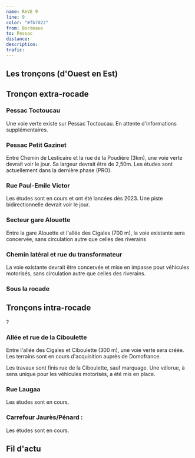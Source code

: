```yaml
---
name: ReVE 9
line: 9
color: "#fb7d22"
from: Bordeaux
to: Pessac
distance: 
description: 
trafic: 
---
```


## Les tronçons (d'Ouest en Est)
## Tronçon extra-rocade

### Pessac Toctoucau 
Une voie verte existe sur Pessac Toctoucau.
En attente d'informations supplémentaires.

### Pessac Petit Gazinet
Entre Chemin de Lesticaire et la rue de la Poudière (3km), une voie verte devrait voir le jour. 
Sa largeur devrait être de 2,50m.
Les études sont actuellement dans la dernière phase (PRO).

### Rue Paul-Emile Victor
Les études sont en cours et ont été lancées dès 2023.
Une piste bidirectionnelle devrait voir le jour.

### Secteur gare Alouette
Entre la gare Alouette et l'allée des Cigales (700 m), la voie existante sera concervée, sans circulation autre que celles des riverains

### Chemin latéral et rue du transformateur
La voie existante devrait être concervée et mise en impasse pour véhicules motorisés, sans circulation autre que celles des riverains.

### Sous la rocade


## Tronçons intra-rocade
?

### Allée et rue de la Ciboulette

Entre l'allée des Cigales et Ciboulette (300 m), une voie verte sera créée.
Les terrains sont en cours d'acquisition auprès de Domofrance.

Les travaux sont finis rue de la Ciboulette, sauf marquage.
Une vélorue, à sens unique pour les véhicules motorisés, a été mis en place.

### Rue Laugaa
Les études sont en cours.

### Carrefour Jaurès/Pénard : 
Les études sont en cours.


## Fil d'actu

